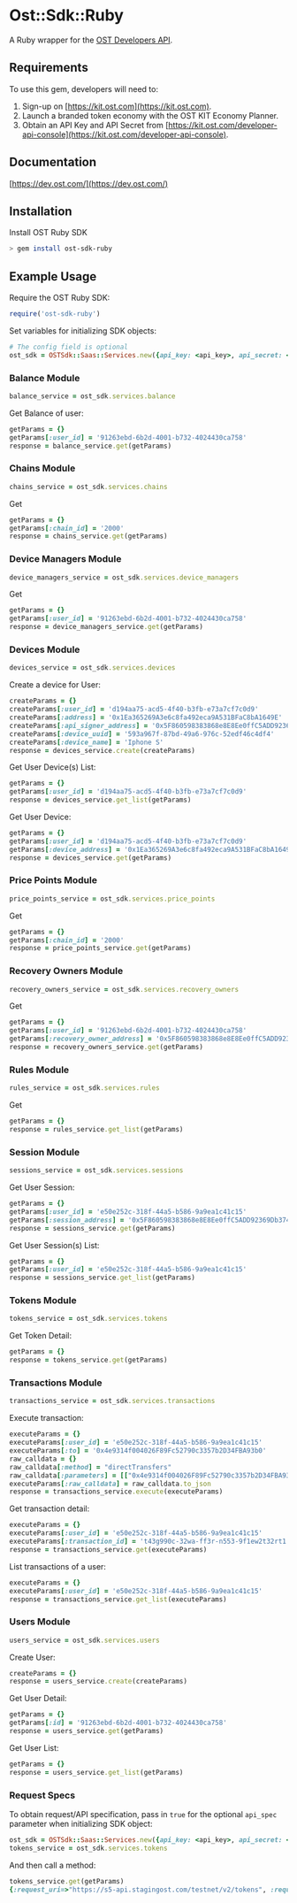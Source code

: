 # Ost::Sdk::Ruby

A Ruby wrapper for the [OST Developers API](https://dev.ost.com/).

## Requirements

To use this gem, developers will need to:
1. Sign-up on [https://kit.ost.com](https://kit.ost.com).
2. Launch a branded token economy with the OST KIT Economy Planner.
3. Obtain an API Key and API Secret from [https://kit.ost.com/developer-api-console](https://kit.ost.com/developer-api-console).

## Documentation

[https://dev.ost.com/](https://dev.ost.com/)

## Installation

Install OST Ruby SDK

```bash
> gem install ost-sdk-ruby
```

## Example Usage

Require the OST Ruby SDK:

```ruby
require('ost-sdk-ruby')
```

Set variables for initializing SDK objects:

```ruby
# The config field is optional
ost_sdk = OSTSdk::Saas::Services.new({api_key: <api_key>, api_secret: <api_secret>, api_base_url: <api_base_url>, config: {timeout: <timeout_in_seconds>}})
```

### Balance Module 

```ruby
balance_service = ost_sdk.services.balance
```

Get Balance of user:

```ruby
getParams = {}
getParams[:user_id] = '91263ebd-6b2d-4001-b732-4024430ca758'
response = balance_service.get(getParams)
```

### Chains Module 

```ruby
chains_service = ost_sdk.services.chains
```

Get 

```ruby
getParams = {}
getParams[:chain_id] = '2000'
response = chains_service.get(getParams)
```

### Device Managers Module 

```ruby
device_managers_service = ost_sdk.services.device_managers
```

Get 

```ruby
getParams = {}
getParams[:user_id] = '91263ebd-6b2d-4001-b732-4024430ca758'
response = device_managers_service.get(getParams)
```

### Devices Module 

```ruby
devices_service = ost_sdk.services.devices
```

Create a device for User:

```ruby
createParams = {}
createParams[:user_id] = 'd194aa75-acd5-4f40-b3fb-e73a7cf7c0d9'
createParams[:address] = '0x1Ea365269A3e6c8fa492eca9A531BFaC8bA1649E'
createParams[:api_signer_address] = '0x5F860598383868e8E8Ee0ffC5ADD92369Db37455'
createParams[:device_uuid] = '593a967f-87bd-49a6-976c-52edf46c4df4'
createParams[:device_name] = 'Iphone S'
response = devices_service.create(createParams)

```

Get User Device(s) List:

```ruby
getParams = {}
getParams[:user_id] = 'd194aa75-acd5-4f40-b3fb-e73a7cf7c0d9'
response = devices_service.get_list(getParams)

```

Get User Device:

```ruby
getParams = {}
getParams[:user_id] = 'd194aa75-acd5-4f40-b3fb-e73a7cf7c0d9'
getParams[:device_address] = '0x1Ea365269A3e6c8fa492eca9A531BFaC8bA1649E'
response = devices_service.get(getParams)

```

### Price Points Module 

```ruby
price_points_service = ost_sdk.services.price_points
```

Get 

```ruby
getParams = {}
getParams[:chain_id] = '2000'
response = price_points_service.get(getParams)

```

### Recovery Owners Module 

```ruby
recovery_owners_service = ost_sdk.services.recovery_owners
```

Get 

```ruby
getParams = {}
getParams[:user_id] = '91263ebd-6b2d-4001-b732-4024430ca758'
getParams[:recovery_owner_address] = '0x5F860598383868e8E8Ee0ffC5ADD92369Db37455'
response = recovery_owners_service.get(getParams)

```

### Rules Module 

```ruby
rules_service = ost_sdk.services.rules
```

Get 

```ruby
getParams = {}
response = rules_service.get_list(getParams)
```

### Session Module

```ruby
sessions_service = ost_sdk.services.sessions
```

Get User Session:

```ruby
getParams = {}
getParams[:user_id] = 'e50e252c-318f-44a5-b586-9a9ea1c41c15'
getParams[:session_address] = '0x5F860598383868e8E8Ee0ffC5ADD92369Db37455'
response = sessions_service.get(getParams)
```

Get User Session(s) List:

```ruby
getParams = {}
getParams[:user_id] = 'e50e252c-318f-44a5-b586-9a9ea1c41c15'
response = sessions_service.get_list(getParams)
```

### Tokens Module 

```ruby
tokens_service = ost_sdk.services.tokens
```

Get Token Detail:

```ruby
getParams = {}
response = tokens_service.get(getParams)
```

### Transactions Module 

```ruby
transactions_service = ost_sdk.services.transactions
```

Execute transaction:

```ruby
executeParams = {}
executeParams[:user_id] = 'e50e252c-318f-44a5-b586-9a9ea1c41c15'
executeParams[:to] = '0x4e9314f004026F89Fc52790c3357b2D34FBA93b0'
raw_calldata = {}
raw_calldata[:method] = "directTransfers" 
raw_calldata[:parameters] = [["0x4e9314f004026F89Fc52790c3357b2D34FBA93b0", "0xe37906219ad67cc1301b970539c9860f9ce8d991"],[1,1]] 
executeParams[:raw_calldata] = raw_calldata.to_json
response = transactions_service.execute(executeParams)
```

Get transaction detail:

```ruby
executeParams = {}
executeParams[:user_id] = 'e50e252c-318f-44a5-b586-9a9ea1c41c15'
executeParams[:transaction_id] = 't43g990c-32wa-ff3r-n553-9f1ew2t32rt1'
response = transactions_service.get(executeParams)
```

List transactions of a user:

```ruby
executeParams = {}
executeParams[:user_id] = 'e50e252c-318f-44a5-b586-9a9ea1c41c15'
response = transactions_service.get_list(executeParams)
```

### Users Module 

```ruby
users_service = ost_sdk.services.users
```

Create User:

```ruby
createParams = {}
response = users_service.create(createParams)
```

Get User Detail:

```ruby
getParams = {}
getParams[:id] = '91263ebd-6b2d-4001-b732-4024430ca758'
response = users_service.get(getParams)

```

Get User List:

```ruby
getParams = {}
response = users_service.get_list(getParams)

```

### Request Specs

To obtain request/API specification, pass in `true` for the optional `api_spec` parameter when initializing SDK object:

```ruby
ost_sdk = OSTSdk::Saas::Services.new({api_key: <api_key>, api_secret: <api_secret>, api_base_url: <api_base_url>, api_spec: true})
tokens_service = ost_sdk.services.tokens
```

And then call a method:

```ruby
tokens_service.get(getParams)
{:request_uri=>"https://s5-api.stagingost.com/testnet/v2/tokens", :request_type=>"GET", :request_params=>"api_key=2de530542a37b1bb7c6d36efd21997ad&api_request_timestamp=1550499761&api_signature_kind=OST1-HMAC-SHA256&api_signature=2c13637d4b39cf0fb5034b73fb8335ec7bdce948ce0eaf6923f9f29cef8693bf"}
``` 